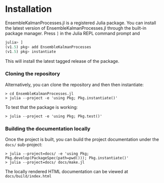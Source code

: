 # Installation

EnsembleKalmanProcesses.jl is a registered Julia package. You can install the latest version
of EnsembleKalmanProcesses.jl through the built-in package manager. Press `]` in the Julia REPL
command prompt and

```julia
julia> ]
(v1.5) pkg> add EnsembleKalmanProcesses
(v1.5) pkg> instantiate
```

This will install the latest tagged release of the package.

### Cloning the repository

Alternatively, you can clone the repository and then then instantiate:

```
> cd EnsembleKalmanProcesses.jl
> julia --project -e 'using Pkg; Pkg.instantiate()'
```

To test that the package is working:

```
> julia --project -e 'using Pkg; Pkg.test()'
```

### Building the documentation locally

Once the project is built, you can build the project documentation under the `docs/` sub-project:

```
> julia --project=docs/ -e 'using Pkg; Pkg.develop(PackageSpec(path=pwd())); Pkg.instantiate()'
> julia --project=docs/ docs/make.jl
```

The locally rendered HTML documentation can be viewed at `docs/build/index.html`